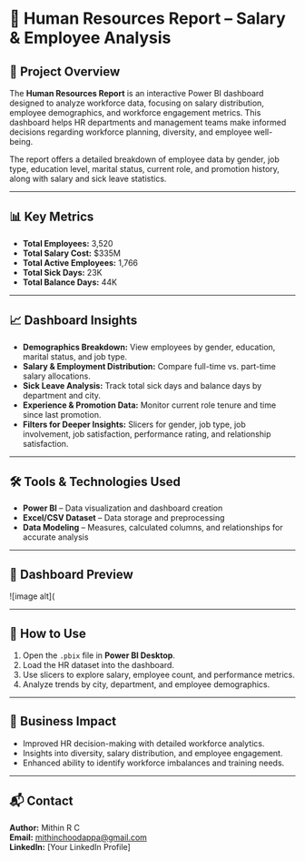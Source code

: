 # 👔 Human Resources Report – Salary & Employee Analysis

## 📌 Project Overview
The **Human Resources Report** is an interactive Power BI dashboard designed to analyze workforce data, focusing on salary distribution, employee demographics, and workforce engagement metrics. This dashboard helps HR departments and management teams make informed decisions regarding workforce planning, diversity, and employee well-being.

The report offers a detailed breakdown of employee data by gender, job type, education level, marital status, current role, and promotion history, along with salary and sick leave statistics.

---

## 📊 Key Metrics
- **Total Employees:** 3,520
- **Total Salary Cost:** $335M
- **Total Active Employees:** 1,766
- **Total Sick Days:** 23K
- **Total Balance Days:** 44K

---

## 📈 Dashboard Insights
- **Demographics Breakdown:** View employees by gender, education, marital status, and job type.
- **Salary & Employment Distribution:** Compare full-time vs. part-time salary allocations.
- **Sick Leave Analysis:** Track total sick days and balance days by department and city.
- **Experience & Promotion Data:** Monitor current role tenure and time since last promotion.
- **Filters for Deeper Insights:** Slicers for gender, job type, job involvement, job satisfaction, performance rating, and relationship satisfaction.

---

## 🛠 Tools & Technologies Used
- **Power BI** – Data visualization and dashboard creation
- **Excel/CSV Dataset** – Data storage and preprocessing
- **Data Modeling** – Measures, calculated columns, and relationships for accurate analysis

---

## 📂 Dashboard Preview
![image alt](

---

## 🚀 How to Use
1. Open the `.pbix` file in **Power BI Desktop**.
2. Load the HR dataset into the dashboard.
3. Use slicers to explore salary, employee count, and performance metrics.
4. Analyze trends by city, department, and employee demographics.

---

## 📌 Business Impact
- Improved HR decision-making with detailed workforce analytics.
- Insights into diversity, salary distribution, and employee engagement.
- Enhanced ability to identify workforce imbalances and training needs.

---

## 📬 Contact
**Author:** Mithin R C  
**Email:** mithinchoodappa@gmail.com  
**LinkedIn:** [Your LinkedIn Profile]  
